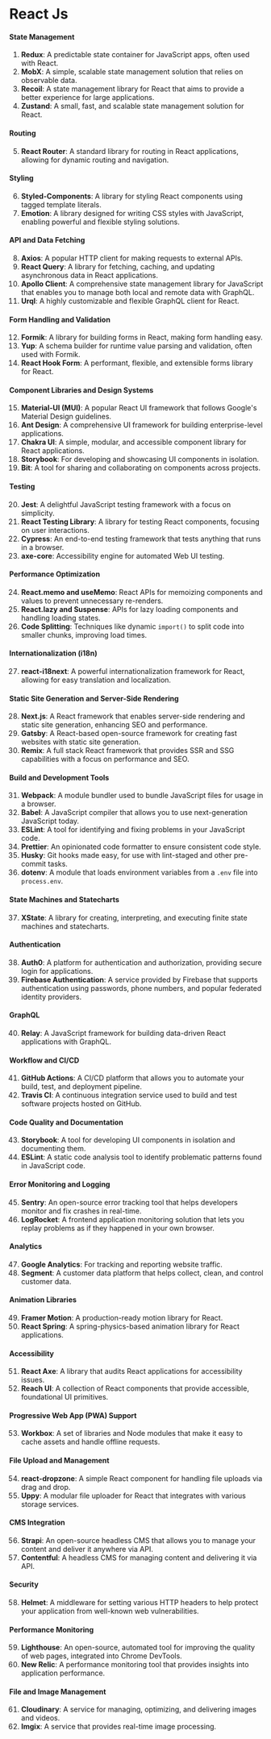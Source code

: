 # React Js

#### State Management

1. **Redux**: A predictable state container for JavaScript apps, often used with React.
2. **MobX**: A simple, scalable state management solution that relies on observable data.
3. **Recoil**: A state management library for React that aims to provide a better experience for large applications.
4. **Zustand**: A small, fast, and scalable state management solution for React.

#### Routing

5. **React Router**: A standard library for routing in React applications, allowing for dynamic routing and navigation.

#### Styling

6. **Styled-Components**: A library for styling React components using tagged template literals.
7. **Emotion**: A library designed for writing CSS styles with JavaScript, enabling powerful and flexible styling solutions.

#### API and Data Fetching

8. **Axios**: A popular HTTP client for making requests to external APIs.
9. **React Query**: A library for fetching, caching, and updating asynchronous data in React applications.
10. **Apollo Client**: A comprehensive state management library for JavaScript that enables you to manage both local and remote data with GraphQL.
11. **Urql**: A highly customizable and flexible GraphQL client for React.

#### Form Handling and Validation

12. **Formik**: A library for building forms in React, making form handling easy.
13. **Yup**: A schema builder for runtime value parsing and validation, often used with Formik.
14. **React Hook Form**: A performant, flexible, and extensible forms library for React.

#### Component Libraries and Design Systems

15. **Material-UI (MUI)**: A popular React UI framework that follows Google's Material Design guidelines.
16. **Ant Design**: A comprehensive UI framework for building enterprise-level applications.
17. **Chakra UI**: A simple, modular, and accessible component library for React applications.
18. **Storybook**: For developing and showcasing UI components in isolation.
19. **Bit**: A tool for sharing and collaborating on components across projects.

#### Testing

20. **Jest**: A delightful JavaScript testing framework with a focus on simplicity.
21. **React Testing Library**: A library for testing React components, focusing on user interactions.
22. **Cypress**: An end-to-end testing framework that tests anything that runs in a browser.
23. **axe-core**: Accessibility engine for automated Web UI testing.

#### Performance Optimization

24. **React.memo and useMemo**: React APIs for memoizing components and values to prevent unnecessary re-renders.
25. **React.lazy and Suspense**: APIs for lazy loading components and handling loading states.
26. **Code Splitting**: Techniques like dynamic `import()` to split code into smaller chunks, improving load times.

#### Internationalization (i18n)

27. **react-i18next**: A powerful internationalization framework for React, allowing for easy translation and localization.

#### Static Site Generation and Server-Side Rendering

28. **Next.js**: A React framework that enables server-side rendering and static site generation, enhancing SEO and performance.
29. **Gatsby**: A React-based open-source framework for creating fast websites with static site generation.
30. **Remix**: A full stack React framework that provides SSR and SSG capabilities with a focus on performance and SEO.

#### Build and Development Tools

31. **Webpack**: A module bundler used to bundle JavaScript files for usage in a browser.
32. **Babel**: A JavaScript compiler that allows you to use next-generation JavaScript today.
33. **ESLint**: A tool for identifying and fixing problems in your JavaScript code.
34. **Prettier**: An opinionated code formatter to ensure consistent code style.
35. **Husky**: Git hooks made easy, for use with lint-staged and other pre-commit tasks.
36. **dotenv**: A module that loads environment variables from a `.env` file into `process.env`.

#### State Machines and Statecharts

37. **XState**: A library for creating, interpreting, and executing finite state machines and statecharts.

#### Authentication

38. **Auth0**: A platform for authentication and authorization, providing secure login for applications.
39. **Firebase Authentication**: A service provided by Firebase that supports authentication using passwords, phone numbers, and popular federated identity providers.

#### GraphQL

40. **Relay**: A JavaScript framework for building data-driven React applications with GraphQL.

#### Workflow and CI/CD

41. **GitHub Actions**: A CI/CD platform that allows you to automate your build, test, and deployment pipeline.
42. **Travis CI**: A continuous integration service used to build and test software projects hosted on GitHub.

#### Code Quality and Documentation

43. **Storybook**: A tool for developing UI components in isolation and documenting them.
44. **ESLint**: A static code analysis tool to identify problematic patterns found in JavaScript code.

#### Error Monitoring and Logging

45. **Sentry**: An open-source error tracking tool that helps developers monitor and fix crashes in real-time.
46. **LogRocket**: A frontend application monitoring solution that lets you replay problems as if they happened in your own browser.

#### Analytics

47. **Google Analytics**: For tracking and reporting website traffic.
48. **Segment**: A customer data platform that helps collect, clean, and control customer data.

#### Animation Libraries

49. **Framer Motion**: A production-ready motion library for React.
50. **React Spring**: A spring-physics-based animation library for React applications.

#### Accessibility

51. **React Axe**: A library that audits React applications for accessibility issues.
52. **Reach UI**: A collection of React components that provide accessible, foundational UI primitives.

#### Progressive Web App (PWA) Support

53. **Workbox**: A set of libraries and Node modules that make it easy to cache assets and handle offline requests.

#### File Upload and Management

54. **react-dropzone**: A simple React component for handling file uploads via drag and drop.
55. **Uppy**: A modular file uploader for React that integrates with various storage services.

#### CMS Integration

56. **Strapi**: An open-source headless CMS that allows you to manage your content and deliver it anywhere via API.
57. **Contentful**: A headless CMS for managing content and delivering it via API.

#### Security

58. **Helmet**: A middleware for setting various HTTP headers to help protect your application from well-known web vulnerabilities.

#### Performance Monitoring

59. **Lighthouse**: An open-source, automated tool for improving the quality of web pages, integrated into Chrome DevTools.
60. **New Relic**: A performance monitoring tool that provides insights into application performance.

#### File and Image Management

61. **Cloudinary**: A service for managing, optimizing, and delivering images and videos.
62. **Imgix**: A service that provides real-time image processing.
